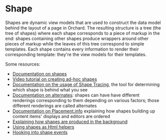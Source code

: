 # Shape



Shapes are dynamic view models that are used to construct the data model behind the layout of a page in Orchard. The resulting structure is a tree (the tree of shapes) where each shape corresponds to a piece of markup in the end: shapes containing other shapes produce wrappers around other pieces of markup while the leaves of this tree  correspond to simple templates. Each shape contains every information to render their corresponding template: they're the view models for their templates.

Some resources:

- [Documentation on shapes](http://docs.orchardproject.net/Documentation/Accessing-and-rendering-shapes)
- [Video tutorial on creating ad-hoc shapes](http://www.youtube.com/watch?v=WXzFH6d0Sbo)
- [Documentation on the usage of Shape Tracing](http://docs.orchardproject.net/Documentation/Customizing-Orchard-using-Designer-Helper-Tools), the tool for determining which shape is behind what you see
- [Documentation on alternates](http://docs.orchardproject.net/Documentation/Alternates): shapes can have have different renderings corresponding to them depending on various factors; those different renderings are called alternates
- [Documentation on Placement.info](docs.orchardproject.net/Documentation/Understanding-placement-info) explaining how shapes building up content items' displays and editors are ordered
- [Explaining how shapes are produced in the background](http://fizzylogic.nl/2012/09/05/orchard-advanced-topics-insiders-look-at-shapes-and-templates/)
- [Using shapes as Html helpers](http://www.szmyd.com.pl/blog/using-shapes-as-html-helpers-in-orchard#.UbD1oJzrj-U)
- [Hooking into shape events](http://www.szmyd.com.pl/blog/customizing-orchard-shapes#.UbD1x5zrj-U)